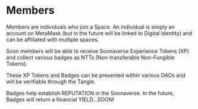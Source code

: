 # Members

Members are individuals who join a Space. An individual is simply an account on MetaMask (but in the future will be linked to Digital Identity) and can be affiliated with multiple spaces.

Soon members will be able to receive Soonaverse Experience Tokens (XP) and collect various badges as NTTs (Non-transferable Non-Fungible Tokens).

These XP Tokens and Badges can be presented within various DAOs and will be verifiable through the Tangle.

Badges help establish REPUTATION in the Soonaverse. In the future, Badges will return a financial YIELD…SOON!
